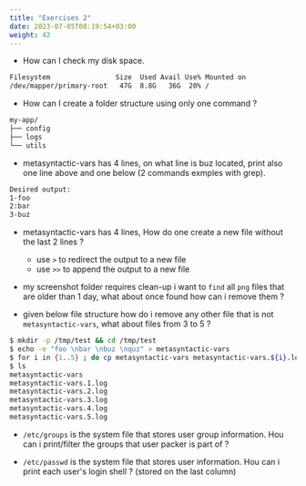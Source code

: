 ```yaml
---
title: "Exercises 2"
date: 2023-07-05T08:19:54+03:00
weight: 42
---
```


- How can I check my disk space.

```bash
Filesystem                Size  Used Avail Use% Mounted on
/dev/mapper/primary-root   47G  8.8G   36G  20% /
```

- How can I create a folder structure using only one command ?

```bash
my-app/
├── config
├── logs
└── utils
```


- metasyntactic-vars has 4 lines, on what line is buz located, print also one line above and one below
(2 commands exmples with grep).

```bash
Desired output:
1-foo
2:bar
3-buz
```

- metasyntactic-vars has 4 lines, How do one create a new file without the last 2 lines ?
    - use `>` to redirect the output to a new file
    - use `>>` to append the output to a new file

- my screenshot folder requires clean-up i want to `find` all `png` files that are older than 1 day, what about once found how can i remove them ?

- given below file structure how do i remove any other file that is not `metasyntactic-vars`, what about files from 3 to 5 ?

```bash
$ mkdir -p /tmp/test && cd /tmp/test
$ echo -e "foo \nbar \nbuz \nquz" > metasyntactic-vars
$ for i in {1..5} ; do cp metasyntactic-vars metasyntactic-vars.${i}.log ;done
$ ls
metasyntactic-vars
metasyntactic-vars.1.log
metasyntactic-vars.2.log
metasyntactic-vars.3.log
metasyntactic-vars.4.log
metasyntactic-vars.5.log
```

- `/etc/groups` is the system file that stores user group information. Hou can i print/filter the groups that user packer is part of ?

- `/etc/passwd` is the system file that stores user information. Hou can i print each user's login shell ? (stored on the last column)
